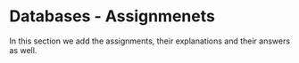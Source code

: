 # Databases - Assignmenets

In this section we add the assignments, their explanations and their answers as well.
